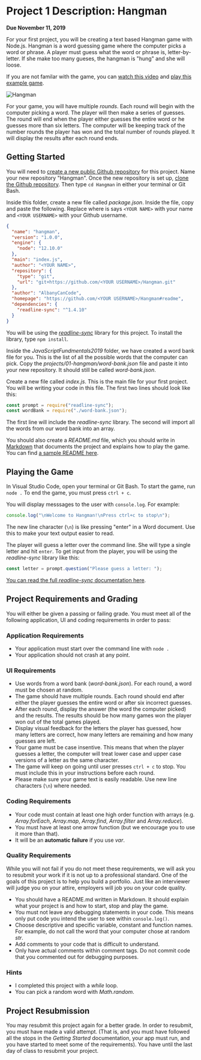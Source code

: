 # Project 1 Description: Hangman

**Due November 11, 2019**

For your first project, you will be creating a text based Hangman game with Node.js. Hangman is a word guessing game where the computer picks a word or phrase. A player must guess what the word or phrase is, letter-by-letter. If she make too many gueses, the hangman is "hung" and she will loose.

If you are not familar with the game, you can [watch this video](https://www.youtube.com/watch?v=j-pBzBvJVKc) and [play this example game](https://www.ego4u.com/en/chill-out/games/hangman?0).

![Hangman](https://upload.wikimedia.org/wikipedia/commons/f/f4/Hangman_game.jpg)

For your game, you will have multiple _rounds_. Each round will begin with the computer picking a word. The player will then make a series of guesses. The round will end when the player either guesses the entire word or he guesses more than six letters. The computer will be keeping track of the number rounds the player has won and the total number of rounds played. It will display the results after each round ends.

## Getting Started

You will need to [create a new public Github repository](https://help.github.com/en/articles/create-a-repo) for this project. Name your new repository "Hangman". Once the new repository is set up, [clone the Github repository](https://help.github.com/en/articles/cloning-a-repository). Then type `cd Hangman` in either your terminal or Git Bash.

Inside this folder, create a new file called _package.json_. Inside the file, copy and paste the following. Replace where is says `<YOUR NAME>` with your name and `<YOUR USERNAME>` with your Github username.

```json
{
  "name": "hangman",
  "version": "1.0.0",
  "engine": {
    "node": "12.10.0"
  },
  "main": "index.js",
  "author": "<YOUR NAME>",
  "repository": {
    "type": "git",
    "url": "git+https://github.com/<YOUR USERNAME>/Hangman.git"
  },
  "author": "AlbanyCanCode",
  "homepage": "https://github.com/<YOUR USERNAME>/Hangman#readme",
  "dependencies": {
    "readline-sync": "^1.4.10"
  }
}
```

You will be using the _[readline-sync](https://www.npmjs.com/package/readline-sync)_ library for this project. To install the library, type `npm install`.

Inside the _JavaScriptFundmentals2019_ folder, we have created a word bank file for you. This is the list of all the possible words that the computer can pick. Copy the _projects/01-hangman/word-bank.json_ file and paste it into your new repository. It should still be called _word-bank.json_.

Create a new file called _index.js_. This is the main file for your first project. You will be writing your code in this file. The first two lines should look like this:

```javascript
const prompt = require("readline-sync");
const wordBank = require("./word-bank.json");
```

The first line will include the _readline-sync_ library. The second will import all the words from our word bank into an array.

You should also create a _README.md_ file, which you should write in [Markdown](https://github.com/adam-p/markdown-here/wiki/Markdown-Cheatsheet) that documents the project and explains how to play the game. You can find [a sample README here](https://gist.github.com/PurpleBooth/109311bb0361f32d87a2).

## Playing the Game

In Visual Studio Code, open your terminal or Git Bash. To start the game, run `node .` To end the game, you must press `ctrl + c`.

You will display messsages to the user with `console.log`. For example:

```javascript
console.log("\nWelcome to Hangman!\nPress ctrl+c to stop\n");
```

The new line character (`\n`) is like pressing "enter" in a Word document. Use this to make your text output easier to read.

The player will guess a letter over the command line. She will type a single letter and hit `enter`. To get input from the player, you will be using the _readline-sync_ library like this:

```javascript
const letter = prompt.question("Please guess a letter: ");
```

[You can read the full _readline-sync_ documentation here](https://www.npmjs.com/package/readline-sync).

## Project Requirements and Grading

You will either be given a passing or failing grade. You must meet all of the following application, UI and coding requirements in order to pass:

### Application Requirements

- Your application must start over the command line with `node .`
- Your application should not crash at any point.

### UI Requirements

- Use words from a word bank (_word-bank.json_). For each round, a word must be chosen at random.
- The game should have multiple rounds. Each round should end after either the player guesses the entire word or after six incorrect guesses.
- After each round, display the answer (the word the computer picked) and the results. The results should be how many games won the player won out of the total games played.
- Display visual feedback for the letters the player has guessed, how many letters are correct, how many letters are remaining and how many guesses are left.
- Your game must be case insentive. This means that when the player guesses a letter, the computer will treat lower case and upper case versions of a letter as the same character.
- The game will keep on going until user presses `ctrl + c` to stop. You must include this in your instructions before each round.
- Please make sure your game text is easily readable. Use new line characters (`\n`) where needed.

### Coding Requirements

- Your code must contain at least one high order function with arrays (e.g. _Array.forEach_, _Array.map_, _Array.find_, _Array.filter_ and _Array.reduce_).
- You must have at least one arrow function (but we encourage you to use it more than that).
- It will be an **automatic failure** if you use _var_.

### Quality Requirements

While you will not fail if you do not meet these requirements, we will ask you to resubmit your work if it is not up to a professional standard. One of the goals of this project is to help you build a portfolio. Just like an interviewer will judge you on your attire, employers will job you on your code quality.

- You should have a README.md written in Markdown. It should explain what your project is and how to start, stop and play the game.
- You must not leave any debugging statements in your code. This means only put code you intend the user to see within `console.log()`.
- Choose descriptive and specific variable, constant and function names. For example, do not call the word that your computer chose at random _str_.
- Add comments to your code that is difficult to understand.
- Only have actual comments within comment tags. Do not commit code that you commented out for debugging purposes.

### Hints

- I completed this project with a _while_ loop.
- You can pick a random word with _Math.random_.

## Project Resubmission

You may resubmit this project again for a better grade. In order to resubmit, you must have made a valid attempt. (That is, and you must have followed all the stops in the _Getting Started_ documentation, your app must run, and you have started to meet some of the requirements). You have until the last day of class to resubmit your project.
